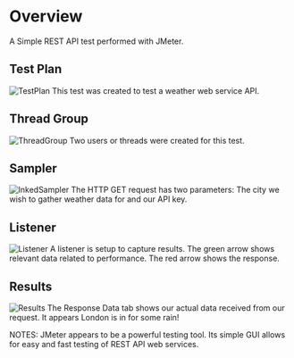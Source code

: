 <h1>Overview</h1>
A Simple REST API test performed with JMeter.
<h2>Test Plan</h2>

![TestPlan](https://user-images.githubusercontent.com/107216125/200086032-a8837ea3-8434-4d76-bb7c-9fc76229a80f.png)
This test was created to test a weather web service API.
<h2>Thread Group</h2>

![ThreadGroup](https://user-images.githubusercontent.com/107216125/200086045-3fa9d4a5-a25a-47b5-a0b0-a457ef268539.png)
Two users or threads were created for this test.
<h2>Sampler</h2>

![InkedSampler](https://user-images.githubusercontent.com/107216125/200086056-9c93d107-90fb-40aa-bd16-95fbf7bb9378.jpg)
The HTTP GET request has two parameters: The city we wish to gather weather data for and our API key.
<h2>Listener</h2>

![Listener](https://user-images.githubusercontent.com/107216125/200086076-018b0863-8dd9-4006-aa0b-fd9b5c933a5e.png)
A listener is setup to capture results. The green arrow shows relevant data related to performance. The red arrow shows the response.
<h2>Results</h2>

![Results](https://user-images.githubusercontent.com/107216125/200086091-26265b5a-3ee1-4ec2-acc1-ec5f777b4ee4.png)
The Response Data tab shows our actual data received from our request. It appears London is in for some rain!

NOTES: JMeter appears to be a powerful testing tool. Its simple GUI allows for easy and fast testing of REST API web services.
